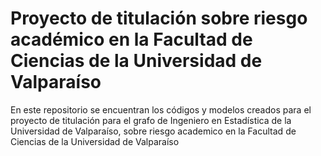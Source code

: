 # Proyecto de titulación sobre riesgo académico en la Facultad de Ciencias de la Universidad de Valparaíso

En este repositorio se encuentran los códigos y modelos creados para el proyecto de titulación para el grafo de Ingeniero en Estadística de la Universidad de Valparaíso, sobre riesgo academico en la Facultad de Ciencias de la Universidad de Valparaíso
